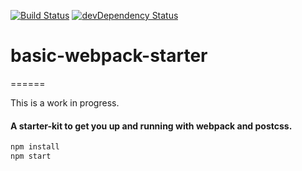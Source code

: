 [![Build Status](https://travis-ci.org/adrienhobbs/basic-webpack-starter.svg?branch=master)](https://travis-ci.org/adrienhobbs/basic-webpack-starter)
[![devDependency Status](https://david-dm.org/adrienhobbs/basic-webpack-starter/dev-status.svg)](https://david-dm.org/adrienhobbs/basic-webpack-starter#info=devDependencies)
# basic-webpack-starter
======

This is a work in progress.

#### A starter-kit to get you up and running with webpack and postcss.

```javascript
npm install
npm start
```





